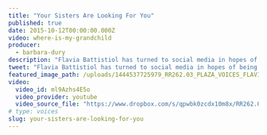 ```yaml
---
title: "Your Sisters Are Looking For You"
published: true
date: 2015-10-12T00:00:00.000Z
video: where-is-my-grandchild
producer:
  - barbara-dury
description: "Flavia Battistiol has turned to social media in hopes of being reunited with the sibling who disappeared in 1977, when the military junta ruled Argentina."
tweet: "Flavia Battistiol has turned to social media in hopes of being reunited with the sibling who disappeared in 1977, when the military junta ruled Argentina."
featured_image_path: /uploads/1444537725979_RR262.03_PLAZA_VOICES_FLAVIA_10_10_2015.jpg
video:
  video_id: ml9Azhs4E5o
  video_provider: youtube
  video_source_file: "https://www.dropbox.com/s/qpwbk0zcdx10m8x/RR262.03_PLAZA_VOICES_FLAVIA_10_10_2015-H264_1080p.mov?dl=0"
# type: voices
slug: your-sisters-are-looking-for-you
---
```

